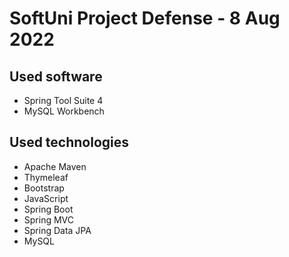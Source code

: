 # SoftUni Project Defense - 8 Aug 2022

## Used software
* Spring Tool Suite 4
* MySQL Workbench
  
## Used technologies
* Apache Maven
* Thymeleaf
* Bootstrap
* JavaScript
* Spring Boot
* Spring MVC
* Spring Data JPA
* MySQL



